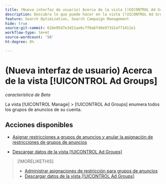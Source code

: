```yaml
---
title: (Nueva interfaz de usuario) Acerca de la vista [!UICONTROL Ad Groups]
description: Descubra lo que puede hacer en la vista [!UICONTROL Ad Groups].
feature: Search Optimization, Search Campaign Management
hide: true
source-git-commit: 62de95d7e3d21ae6c7f0a6f40e97352af71411e1
workflow-type: tm+mt
source-wordcount: '58'
ht-degree: 0%

---
```


# (Nueva interfaz de usuario) Acerca de la vista [!UICONTROL Ad Groups]

*característica de Beta*

La vista [!UICONTROL Manage] > [!UICONTROL Ad Groups] enumera todos los grupos de anuncios de su cuenta.

## Acciones disponibles

* [Asignar restricciones a grupos de anuncios y anular la asignación de restricciones de grupos de anuncios](/help/search-social-commerce/new-ui/manage/ad-groups/ad-group-constraint-assignments-manage.md)

* [Descargar datos de la vista [!UICONTROL Ad Groups]](/help/search-social-commerce/new-ui/manage/ad-groups/ad-group-view-report.md)

>[!MORELIKETHIS]
>
>* [Administrar asignaciones de restricción para grupos de anuncios](ad-group-constraint-assignments-manage.md)
>* [Descargar datos de la vista [!UICONTROL Ad Groups]](ad-group-view-report.md)
